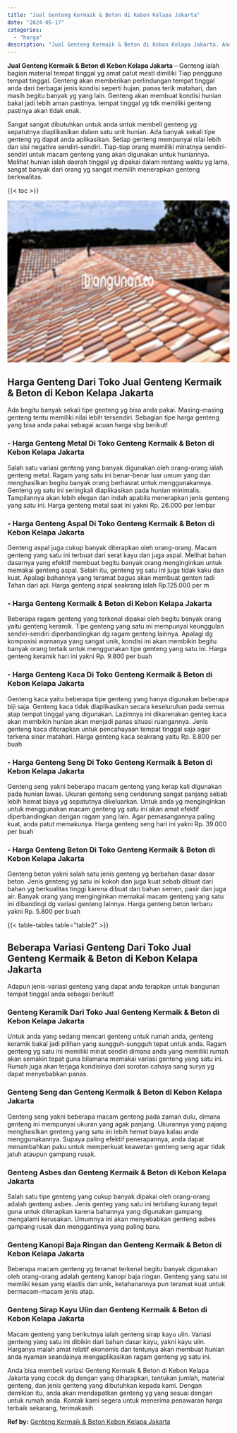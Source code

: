 ```yaml
---
title: "Jual Genteng Kermaik & Beton di Kebon Kelapa Jakarta"
date: "2024-05-17"
categories: 
  - "harga"
description: "Jual Genteng Kermaik & Beton di Kebon Kelapa Jakarta. Anda bisa membeli variasi Genteng Kermaik & Beton di Kebon Kelapa Jakarta yang cocok dg dengan yang dih..."
---
```


**Jual Genteng Kermaik & Beton di Kebon Kelapa Jakarta** – Genteng ialah bagian material tempat tinggal yg amat patut mesti dimiliki Tiap pengguna tempat tinggal. Genteng akan memberikan perlindungan tempat tinggal anda dari berbagai jenis kondisi seperti hujan, panas terik matahari, dan masih begitu banyak yg yang lain. Genteng akan membuat kondisi hunian bakal jadi lebih aman pastinya. tempat tinggal yg tdk memiliki genteng pastinya akan tidak enak.

Sangat sangat dibutuhkan untuk anda untuk membeli genteng yg sepatutnya diaplikasikan dalam satu unit hunian. Ada banyak sekali tipe genteng yg dapat anda aplikasikan. Setiap genteng mempunyai nilai lebih dan sisi negative sendiri-sendiri. Tiap-tiap orang memiliki minatnya sendiri-sendiri untuk macam genteng yang akan digunakan untuk huniannya. Melihat hunian ialah daerah tinggal yg dipakai dalam rentang waktu yg lama, sangat banyak dari orang yg sangat memilih menerapkan genteng berkwalitas.

{{< toc >}}

![Jual Genteng Kermaik & Beton di Kebon Kelapa Jakarta](/images/genteng-minimalis-murah04.png)

## Harga Genteng Dari Toko Jual Genteng Kermaik & Beton di Kebon Kelapa Jakarta

Ada begitu banyak sekali tipe genteng yg bisa anda pakai. Masing-masing genteng tentu memiliki nilai lebih tersendiri. Sebagian tipe harga genteng yang bisa anda pakai sebagai acuan harga sbg berikut!

### \- Harga Genteng Metal Di Toko Genteng Kermaik & Beton di Kebon Kelapa Jakarta

Salah satu variasi genteng yang banyak digunakan oleh orang-orang ialah genteng metal. Ragam yang satu ini benar-benar luar umum yang dan menghasilkan begitu banyak orang berhasrat untuk menggunakannya. Genteng yg satu ini seringkali diaplikasikan pada hunian minimalis. Tampilannya akan lebih elegan dan indah apabila menerapkan jenis genteng yang satu ini. Harga genteng metal saat ini yakni Rp. 26.000 per lembar

### \- Harga Genteng Aspal Di Toko Genteng Kermaik & Beton di Kebon Kelapa Jakarta

Genteng aspal juga cukup banyak diterapkan oleh orang-orang. Macam genteng yang satu ini terbuat dari serat kayu dan juga aspal. Melihat bahan dasarnya yang efektif membuat begitu banyak orang menginginkan untuk memakai genteng aspal. Selain itu, genteng yg satu ini juga tidak kaku dan kuat. Apalagi bahannya yang teramat bagus akan membuat genten tadi Tahan dari api. Harga genteng aspal seakrang ialah Rp.125.000 per m

### \- Harga Genteng Kermaik & Beton di Kebon Kelapa Jakarta

Beberapa ragam genteng yang terkenal dipakai oleh begitu banyak orang yaitu genteng keramik. Tipe genteng yang satu ini mempunyai keunggulan sendiri-sendiri diperbandingkan dg ragam genteng lainnya. Apalagi dg komposisi warnanya yang sangat unik, kondisi ini akan membikin begitu banyak orang tertaik untuk menggunakan tipe genteng yang satu ini. Harga genteng keramik hari ini yakni Rp. 9.800 per buah

### \- Harga Genteng Kaca Di Toko Genteng Kermaik & Beton di Kebon Kelapa Jakarta

Genteng kaca yaitu beberapa tipe genteng yang hanya digunakan beberapa biji saja. Genteng kaca tidak diaplikasikan secara keseluruhan pada semua atap tempat tinggal yang digunakan. Lazimnya ini dikarenakan genteg kaca akan membikin hunian akan menjadi panas situasi ruangannya. Jenis genteng kaca diterapkan untuk pencahayaan tempat tinggal saja agar terkena sinar matahari. Harga genteng kaca seakrang yaitu Rp. 8.800 per buah

### \- Harga Genteng Seng Di Toko Genteng Kermaik & Beton di Kebon Kelapa Jakarta

Genteng seng yakni beberapa macam genteng yang kerap kali digunakan pada hunian lawas. Ukuran genteng seng cenderung sangat panjang sebab lebih hemat biaya yg sepatutnya dikeluarkan. Untuk anda yg menginginkan untuk menggunakan macam genteng yg satu ini akan amat efektif diperbandingkan dengan ragam yang lain. Agar pemasangannya paling kuat, anda patut memakunya. Harga genteng seng hari ini yakni Rp. 39.000 per buah

### \- Harga Genteng Beton Di Toko Genteng Kermaik & Beton di Kebon Kelapa Jakarta

Genteng beton yakni salah satu jenis genteng yg berbahan dasar dasar beton. Jenis genteng yg satu ini kokoh dan juga kuat sebab dibuat dari bahan yg berkualitas tinggi karena dibuat dari bahan semen, pasir dan juga air. Banyak orang yang menginginkan memakai macam genteng yang satu ini dibandingi dg variasi genteng lainnya. Harga genteng beton terbaru yakni Rp. 5.800 per buah

{{< table-tables table="table2" >}}

## Beberapa Variasi Genteng Dari Toko Jual Genteng Kermaik & Beton di Kebon Kelapa Jakarta

Adapun jenis-variasi genteng yang dapat anda terapkan untuk bangunan tempat tinggal anda sebagai berikut!

### Genteng Keramik Dari Toko Jual Genteng Kermaik & Beton di Kebon Kelapa Jakarta

Untuk anda yang sedang mencari genteng untuk rumah anda, genteng keramik bakal jadi pilihan yang sungguh-sungguh tepat untuk anda. Ragam genteng yg satu ini memiliki minat sendiri dimana anda yang memiliki rumah akan semakin tepat guna bilamana memakai variasi genteng yang satu ini. Rumah juga akan terjaga kondisinya dari sorotan cahaya sang surya yg dapat menyebabkan panas.

### Genteng Seng dan Genteng Kermaik & Beton di Kebon Kelapa Jakarta

Genteng seng yakni beberapa macam genteng pada zaman dulu, dimana genteng ini mempunyai ukuran yang agak panjang. Ukurannya yang pajang menghasilkan genteng yang satu ini lebih hemat biaya kalau anda menggunakannya. Supaya paling efektif penerapannya, anda dapat menambahkan paku untuk memperkuat keawetan genteng seng agar tidak jatuh ataupun gampang rusak.

### Genteng Asbes dan Genteng Kermaik & Beton di Kebon Kelapa Jakarta

Salah satu tipe genteng yang cukup banyak dipakai oleh orang-orang adalah genteng asbes. Jenis genteg yang satu ini terbilang kurang tepat guna untuk diterapkan karena bahannya yang digunakan gampang mengalami kerusakan. Umumnya ini akan menyebabkan genteng asbes gampang rusak dan menggantinya yang paling baru.

### Genteng Kanopi Baja Ringan dan Genteng Kermaik & Beton di Kebon Kelapa Jakarta

Beberapa macam genteng yg teramat terkenal begitu banyak digunakan oleh orang-orang adalah genteng kanopi baja ringan. Genteng yang satu ini memiiki kesan yang elastis dan unik, ketahanannya pun teramat kuat untuk bermacam-macam jenis atap.

### Genteng Sirap Kayu Ulin dan Genteng Kermaik & Beton di Kebon Kelapa Jakarta

Macam genteng yang berikutnya ialah genteng sirap kayu ulin. Variasi genteng yang satu ini dibikin dari bahan dasar kayu, yakni kayu ulin. Harganya malah amat relatif ekonomis dan tentunya akan membuat hunian anda nyaman seandainya mengaplikasikan ragam genteng yg satu ini.

Anda bisa membeli variasi Genteng Kermaik & Beton di Kebon Kelapa Jakarta yang cocok dg dengan yang diharapkan, tentukan jumlah, material genteng, dan jenis genteng yang dibutuhkan kepada kami. Dengan demikian itu, anda akan mendapatkan genteng yg yang sesuai dengan untuk rumah anda. Kontak kami segera untuk menerima penawaran harga terbaik sekarang, terimakasih.

**Ref by:**  [Genteng Kermaik & Beton  Kebon Kelapa Jakarta](https://id.wikipedia.org/wiki/Genteng)
